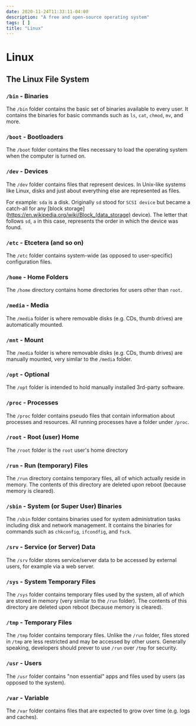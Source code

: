 ```yaml
---
date: 2020-11-24T11:33:11-04:00
description: "A free and open-source operating system"
tags: [ ]
title: "Linux"
---
```


# Linux

## The Linux File System

### `/bin` - Binaries

The `/bin` folder contains the basic set of binaries available to every user. It contains the binaries for basic commands such as `ls`, `cat`, `chmod`, `mv`, and more.

### `/boot` - Bootloaders

The `/boot` folder contains the files necessary to load the operating system when the computer is turned on.

### `/dev` - Devices

The `/dev` folder contains files that represent devices. In Unix-like systems like Linux, disks and just about everything else are represented as files. 

For example: `sda` is a disk. Originally `sd` stood for `SCSI device` but became a catch-all for any [block storage](https://en.wikipedia.org/wiki/Block_(data_storage) device). The letter that follows `sd`, `a` in this case, represents the order in which the device was found.

### `/etc` - Etcetera (and so on)

The `/etc` folder contains system-wide (as opposed to user-specific) configuration files.

### `/home` - Home Folders

The `/home` directory contains home directories for users other than `root`.

### `/media` - Media

The `/media` folder is where removable disks (e.g. CDs, thumb drives) are automatically mounted.

### `/mnt` - Mount

The `/media` folder is where removable disks (e.g. CDs, thumb drives) are manually mounted, very similar to the `/media` folder.

### `/opt` - Optional

The `/opt` folder is intended to hold manually installed 3rd-party software.

### `/proc` - Processes

The `/proc` folder contains pseudo files that contain information about processes and resources. All running processes have a folder under `/proc`.

### `/root` - Root (user) Home

The `/root` folder is the `root` user's home directory

### `/run` - Run (temporary) Files

The `/run` directory contains temporary files, all of which actually reside in memory. The contents of this directory are deleted upon reboot (because memory is cleared).

### `/sbin` - System (or Super User) Binaries

The `/sbin` folder contains binaries used for system administration tasks including disk and network management. It contains the binaries for commands such as `chkconfig`, `ifcondfig`, and `fsck`.

### `/srv` - Service (or Server) Data

The `/srv` folder stores service/server data to be accessed by external users, for example via a web server.

### `/sys` - System Temporary Files

The `/sys` folder contains temporary files used by the system, all of which are stored in memory (very similar to the `/run` folder). The contents of this directory are deleted upon reboot (because memory is cleared).

### `/tmp` - Temporary Files

The `/tmp` folder contains temporary files. Unlike the `/run` folder, files stored in `/tmp` are less restricted and may be accessed by other users. Generally speaking, developers should prever to use `/run` over `/tmp` for security.

### `/usr` - Users

The `/usr` folder contains "non essential" apps and files used by users (as opposed to the system).

### `/var` - Variable

The `/var` folder contains files that are expected to grow over time (e.g. logs and caches).

